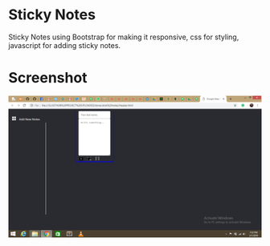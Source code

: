 # Sticky Notes

Sticky Notes using Bootstrap for making it responsive, css for styling, javascript for adding sticky notes.

# Screenshot

![alt text](https://github.com/Bharti-Parmar/Sticky-Notes/blob/master/Screenshot%20(3619).png)
